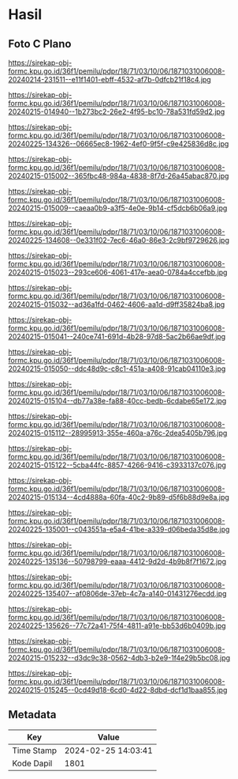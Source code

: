 # Hasil

## Foto C Plano

https://sirekap-obj-formc.kpu.go.id/36f1/pemilu/pdpr/18/71/03/10/06/1871031006008-20240214-231511--e11f1401-ebff-4532-af7b-0dfcb21f18c4.jpg

https://sirekap-obj-formc.kpu.go.id/36f1/pemilu/pdpr/18/71/03/10/06/1871031006008-20240215-014940--1b273bc2-26e2-4f95-bc10-78a531fd59d2.jpg

https://sirekap-obj-formc.kpu.go.id/36f1/pemilu/pdpr/18/71/03/10/06/1871031006008-20240225-134326--06665ec8-1962-4ef0-9f5f-c9e425836d8c.jpg

https://sirekap-obj-formc.kpu.go.id/36f1/pemilu/pdpr/18/71/03/10/06/1871031006008-20240215-015002--365fbc48-984a-4838-8f7d-26a45abac870.jpg

https://sirekap-obj-formc.kpu.go.id/36f1/pemilu/pdpr/18/71/03/10/06/1871031006008-20240215-015009--caeaa0b9-a3f5-4e0e-9b14-cf5dcb6b06a9.jpg

https://sirekap-obj-formc.kpu.go.id/36f1/pemilu/pdpr/18/71/03/10/06/1871031006008-20240225-134608--0e331f02-7ec6-46a0-86e3-2c9bf9729626.jpg

https://sirekap-obj-formc.kpu.go.id/36f1/pemilu/pdpr/18/71/03/10/06/1871031006008-20240215-015023--293ce606-4061-417e-aea0-0784a4ccefbb.jpg

https://sirekap-obj-formc.kpu.go.id/36f1/pemilu/pdpr/18/71/03/10/06/1871031006008-20240215-015032--ad36a1fd-0462-4606-aa1d-d9ff35824ba8.jpg

https://sirekap-obj-formc.kpu.go.id/36f1/pemilu/pdpr/18/71/03/10/06/1871031006008-20240215-015041--240ce741-691d-4b28-97d8-5ac2b66ae9df.jpg

https://sirekap-obj-formc.kpu.go.id/36f1/pemilu/pdpr/18/71/03/10/06/1871031006008-20240215-015050--ddc48d9c-c8c1-451a-a408-91cab04110e3.jpg

https://sirekap-obj-formc.kpu.go.id/36f1/pemilu/pdpr/18/71/03/10/06/1871031006008-20240215-015104--db77a38e-fa88-40cc-bedb-6cdabe65e172.jpg

https://sirekap-obj-formc.kpu.go.id/36f1/pemilu/pdpr/18/71/03/10/06/1871031006008-20240215-015112--28995913-355e-460a-a76c-2dea5405b796.jpg

https://sirekap-obj-formc.kpu.go.id/36f1/pemilu/pdpr/18/71/03/10/06/1871031006008-20240215-015122--5cba44fc-8857-4266-9416-c3933137c076.jpg

https://sirekap-obj-formc.kpu.go.id/36f1/pemilu/pdpr/18/71/03/10/06/1871031006008-20240215-015134--4cd4888a-60fa-40c2-9b89-d5f6b88d9e8a.jpg

https://sirekap-obj-formc.kpu.go.id/36f1/pemilu/pdpr/18/71/03/10/06/1871031006008-20240225-135001--c043551a-e5a4-41be-a339-d06beda35d8e.jpg

https://sirekap-obj-formc.kpu.go.id/36f1/pemilu/pdpr/18/71/03/10/06/1871031006008-20240225-135136--50798799-eaaa-4412-9d2d-4b9b8f7f1672.jpg

https://sirekap-obj-formc.kpu.go.id/36f1/pemilu/pdpr/18/71/03/10/06/1871031006008-20240225-135407--af0806de-37eb-4c7a-a140-01431276ecdd.jpg

https://sirekap-obj-formc.kpu.go.id/36f1/pemilu/pdpr/18/71/03/10/06/1871031006008-20240225-135626--77c72a41-75f4-4811-a91e-bb53d6b0409b.jpg

https://sirekap-obj-formc.kpu.go.id/36f1/pemilu/pdpr/18/71/03/10/06/1871031006008-20240215-015232--d3dc9c38-0562-4db3-b2e9-1f4e29b5bc08.jpg

https://sirekap-obj-formc.kpu.go.id/36f1/pemilu/pdpr/18/71/03/10/06/1871031006008-20240215-015245--0cd49d18-6cd0-4d22-8dbd-dcf1d1baa855.jpg


## Metadata

| Key        | Value               |
| ---------- | ------------------- |
| Time Stamp | 2024-02-25 14:03:41 |
| Kode Dapil | 1801                |



